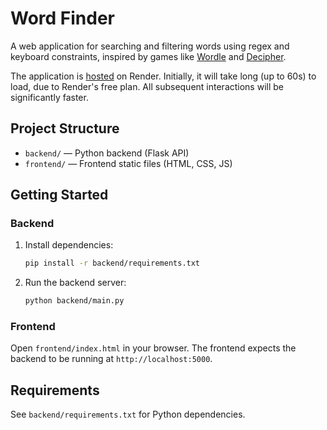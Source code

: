 # Word Finder

A web application for searching and filtering words using regex and keyboard constraints, inspired by games like [Wordle](https://www.nytimes.com/games/wordle/index.html) and [Decipher](https://decipher.wtf/).

The application is [hosted](https://wordfinder-nno8.onrender.com) on Render. Initially, it will take long (up to 60s) to load, due to Render's free plan. All subsequent interactions will be significantly faster.

## Project Structure

- `backend/` — Python backend (Flask API)
- `frontend/` — Frontend static files (HTML, CSS, JS)

## Getting Started

### Backend

1. Install dependencies:
   ```sh
   pip install -r backend/requirements.txt
   ```
2. Run the backend server:
   ```sh
   python backend/main.py
   ```

### Frontend

Open `frontend/index.html` in your browser. The frontend expects the backend to be running at `http://localhost:5000`.

## Requirements
See `backend/requirements.txt` for Python dependencies.
